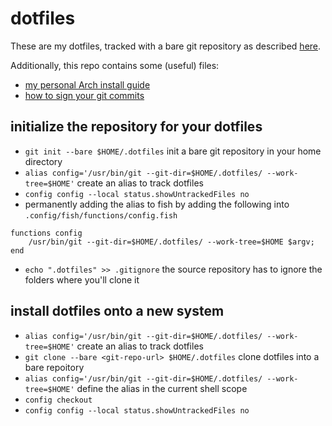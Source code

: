 # dotfiles

These are my dotfiles, tracked with a bare git repository as described [here](https://atlassian.com/git/tutorials/dotfiles).

Additionally, this repo contains some (useful) files:
- [my personal Arch install guide](.files/installation_guide.md)
- [how to sign your git commits](.files/signed_commits.md)

## initialize the repository for your dotfiles
- `git init --bare $HOME/.dotfiles` init a bare git repository in your home directory
- `alias config='/usr/bin/git --git-dir=$HOME/.dotfiles/ --work-tree=$HOME'` create an alias to track dotfiles
- `config config --local status.showUntrackedFiles no`
- permanently adding the alias to fish by adding the following into `.config/fish/functions/config.fish`
```
functions config
    /usr/bin/git --git-dir=$HOME/.dotfiles/ --work-tree=$HOME $argv;
end
```
- `echo ".dotfiles" >> .gitignore` the source repository has to ignore the folders where you'll clone it

## install dotfiles onto a new system
- `alias config='/usr/bin/git --git-dir=$HOME/.dotfiles/ --work-tree=$HOME'` create an alias to track dotfiles
- `git clone --bare <git-repo-url> $HOME/.dotfiles` clone dotfiles into a bare repoitory
- `alias config='/usr/bin/git --git-dir=$HOME/.dotfiles/ --work-tree=$HOME'` define the alias in the current shell scope
- `config checkout`
- `config config --local status.showUntrackedFiles no`
